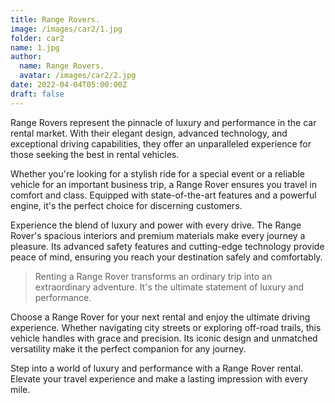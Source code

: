 ```yaml
---
title: Range Rovers.
image: /images/car2/1.jpg
folder: car2
name: 1.jpg
author:
  name: Range Rovers.
  avatar: /images/car2/2.jpg
date: 2022-04-04T05:00:00Z
draft: false
---
```


Range Rovers represent the pinnacle of luxury and performance in the car rental market. With their elegant design, advanced technology, and exceptional driving capabilities, they offer an unparalleled experience for those seeking the best in rental vehicles. 

Whether you're looking for a stylish ride for a special event or a reliable vehicle for an important business trip, a Range Rover ensures you travel in comfort and class. Equipped with state-of-the-art features and a powerful engine, it's the perfect choice for discerning customers.

Experience the blend of luxury and power with every drive. The Range Rover's spacious interiors and premium materials make every journey a pleasure. Its advanced safety features and cutting-edge technology provide peace of mind, ensuring you reach your destination safely and comfortably.

<Blockquote name="Alexender Smith">
  Renting a Range Rover transforms an ordinary trip into an extraordinary adventure. It's the ultimate statement of luxury and performance.
</Blockquote>

Choose a Range Rover for your next rental and enjoy the ultimate driving experience. Whether navigating city streets or exploring off-road trails, this vehicle handles with grace and precision. Its iconic design and unmatched versatility make it the perfect companion for any journey.

Step into a world of luxury and performance with a Range Rover rental. Elevate your travel experience and make a lasting impression with every mile.
